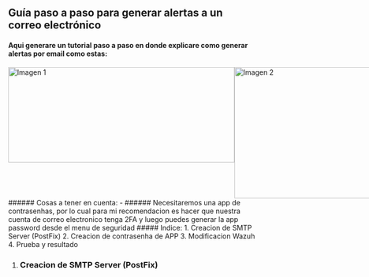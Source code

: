 ## Guía paso a paso para generar alertas a un correo electrónico
#### Aqui generare un tutorial paso a paso en donde explicare como generar alertas por email como estas:
<div style="display: flex;">
  <img width="459" height="194" alt="Imagen 1" src="https://github.com/user-attachments/assets/5fe60a10-7096-4979-bfbb-f936369ecc80" />
  <img width="496" height="267" alt="Imagen 2" src="https://github.com/user-attachments/assets/12117915-4f91-4b74-907e-862ff0fb96f0" />
</div>
###### Cosas a tener en cuenta:
- ###### Necesitaremos una app de contrasenhas, por lo cual para mi recomendacion es hacer que nuestra cuenta de correo electronico tenga 2FA y luego puedes generar la app password desde el menu de seguridad
##### Indice:
1. Creacion de SMTP Server (PostFix)
2. Creacion de contrasenha de APP
3. Modificacion Wazuh
4. Prueba y resultado

1. ### Creacion de SMTP Server (PostFix)

